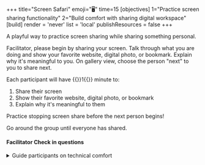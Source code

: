 +++
title="Screen Safari"
emoji="🖥️"
time=15
[objectives]
1="Practice screen sharing functionality"
2="Build comfort with sharing digital workspace"
[build]
render = 'never'
list = 'local'
publishResources = false
+++

A playful way to practice screen sharing while sharing something personal.

Facilitator, please begin by sharing your screen. Talk through what you are doing and show your favorite website, digital photo, or bookmark. Explain why it's meaningful to you. On gallery view, choose the person "next" to you to share next.

Each participant will have {{<timer>}}1{{</timer>}} minute to:

1. Share their screen
1. Show their favorite website, digital photo, or bookmark
1. Explain why it's meaningful to them

Practice stopping screen share before the next person begins!

Go around the group until everyone has shared.

#### Facilitator Check in questions

<details><summary>Guide participants on technical comfort</summary>

- What was challenging about the screen sharing process?
- What would make you feel more confident sharing your screen?
- What did you learn about your colleagues through their shares?

</details>
